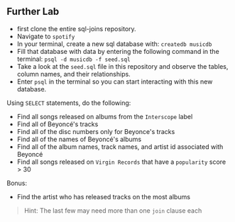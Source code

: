 ## Further Lab

- first clone the entire sql-joins repository.
- Navigate to `spotify`
- In your terminal, create a new sql database with: `createdb musicdb`
- Fill that database with data by entering the following command in the terminal: `psql -d musicdb -f seed.sql`
- Take a look at the `seed.sql` file in this repository and observe the tables, column names, and their relationships.
- Enter `psql` in the terminal so you can start interacting with this new database.

Using `SELECT` statements, do the following:
- Find all songs released on albums from the `Interscope` label
- Find all of Beyoncé's tracks
- Find all of the disc numbers only for Beyonce's tracks
- Find all of the names of Beyoncé's albums
- Find all of the album names, track names, and artist id associated with Beyoncé
- Find all songs released on `Virgin Records` that have a `popularity` score > 30

Bonus:
- Find the artist who has released tracks on the most albums
>Hint: The last few may need more than one `join` clause each
